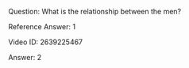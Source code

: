 Question: What is the relationship between the men?

Reference Answer: 1

Video ID: 2639225467

Answer: 2

